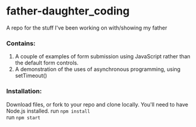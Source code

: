 # father-daughter_coding
A repo for the stuff I've been working on with/showing my father

### Contains:
1. A couple of examples of form submission using JavaScript rather than the default form controls.
2. A demonstration of the uses of asynchronous programming, using setTimeout()

### Installation:
Download files, or fork to your repo and clone locally.  You'll need to have Node.js installed.
run `npm install`  
run `npm start`  
